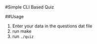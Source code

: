 #Simple CLI Based Quiz

##Usage

1. Enter your data in the questions dat file
2. run make
3. run `./quiz`

